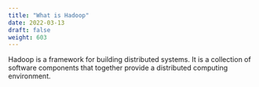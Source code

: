 ```yaml
---
title: "What is Hadoop"
date: 2022-03-13
draft: false
weight: 603
---
```


Hadoop is a framework for building distributed systems. It is a collection of software components that together provide a distributed computing environment.